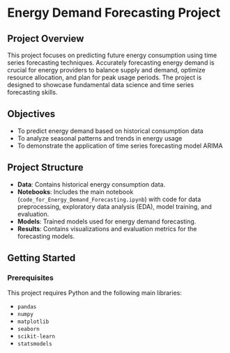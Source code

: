 # Energy Demand Forecasting Project

## Project Overview

This project focuses on predicting future energy consumption using time series forecasting techniques. Accurately forecasting energy demand is crucial for energy providers to balance supply and demand, optimize resource allocation, and plan for peak usage periods. The project is designed to showcase fundamental data science and time series forecasting skills.

## Objectives

- To predict energy demand based on historical consumption data
- To analyze seasonal patterns and trends in energy usage
- To demonstrate the application of time series forecasting model ARIMA

## Project Structure

- **Data**: Contains historical energy consumption data. 
- **Notebooks**: Includes the main notebook (`code_for_Energy_Demand_Forecasting.ipynb`) with code for data preprocessing, exploratory data analysis (EDA), model training, and evaluation.
- **Models**: Trained models used for energy demand forecasting.
- **Results**: Contains visualizations and evaluation metrics for the forecasting models.

## Getting Started

### Prerequisites

This project requires Python and the following main libraries:
- `pandas`
- `numpy`
- `matplotlib`
- `seaborn`
- `scikit-learn`
- `statsmodels`

  

